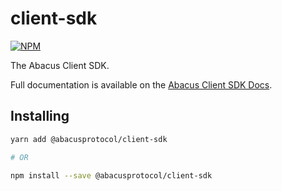 # client-sdk

[![NPM](https://img.shields.io/npm/v/@abacusprotocol/client-sdk.svg)](https://www.npmjs.com/package/@abacusprotocol/client-sdk)

The Abacus Client SDK.

Full documentation is available on the [Abacus Client SDK Docs](https://docs.abacusprotocol.com).

## Installing

```bash
yarn add @abacusprotocol/client-sdk

# OR

npm install --save @abacusprotocol/client-sdk
```
